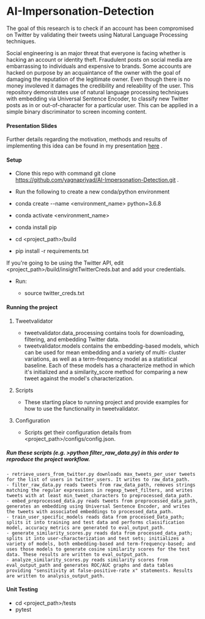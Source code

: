 # AI-Impersonation-Detection
The  goal  of  this  research  is  to  check if an account has been compromised on Twitter by validating their tweets using Natural Language Processing techniques.

Social engineering is an major threat that everyone is facing whether is hacking an account or identity theft. Fraudulent posts on social media are embarrassing to individuals and expensive to brands. Some accounts are hacked on purpose by an acquaintance  of  the  owner  with  the  goal  of  damaging  the reputation of the legitimate owner. Even though there is no money involeved it damages the credibility and releability of the user. This repository demonstrates use of natural language processing techniques with embedding via Universal Sentence Encoder, to classify new Twitter posts as in or out-of-character for a particular user. This can be applied in a simple binary discriminator to screen incoming content.

#### Presentation Slides

Further details regarding the motivation, methods and results of implementing this idea can be found in my presentation [here](https://tinyurl.com/v97rrbu) .

#### Setup
          
- Clone this repo with command git clone https://github.com/yagnapriyad/AI-Impersonation-Detection.git .

- Run the following to create a new conda/python environment


- conda create --name <environment_name> python=3.6.8


- conda activate <environment_name>


- conda install pip


- cd <project_path>/build


- pip install -r requirements.txt


If you're going to be using the Twitter API, edit <project_path>/build/insightTwitterCreds.bat and add your credentials. 

- Run:

  - source twitter_creds.txt


#### Running the project

1. Tweetvalidator

    - tweetvalidator.data_processing contains tools for downloading, filtering, and embedding Twitter data.
    - tweetvalidator.models contains the embedding-based models, which can be used for mean embedding and a variety of multi-   cluster variations, as well as a term-frequency model as a statistical baseline. Each of these models has a characterize method in which it's initialized and a similarity_score method for comparing a new tweet against the model's characterization.

2. Scripts

    - These starting place to running project and provide examples for how to use the functionality in tweetvalidator.

3. Configuration
  
    - Scripts get their configuration details from <project_path>/configs/config.json. 
  
##### Run these scripts (e.g. >python filter_raw_data.py) in this order to reproduce the project workflow.

    - retrieve_users_from_twitter.py downloads max_tweets_per_user tweets for the list of users in twitter_users. It writes to raw_data_path.
    - filter_raw_data.py reads tweets from raw_data_path, removes strings matching the regular expressions in regexp_tweet_filters, and writes tweets with at least min_tweet_characters to preprocessed_data_path.
    - embed_preprocessed_data.py reads tweets from preprocessed_data_path, generates an embedding using Universal Sentence Encoder, and writes the tweets with associated embeddings to processed_data_path.
    - train_user_specific_models reads data from processed_Data_path; splits it into training and test data and performs classification model, accuracy metrics are generated to eval_output_path.
    - generate_similarity_scores.py reads data from processed_data_path; splits it into user-characterization and test sets; initializes a variety of models, both embedding-based and term-frequency-based; and uses those models to generate cosine similarity scores for the test data. These results are written to eval_output_path.
    - analyze_similarity_scores.py reads similarity scores from eval_output_path and generates ROC/AUC graphs and data tables providing "sensitivity at false-positive-rate x" statements. Results are written to analysis_output_path.
    
#### Unit Testing

  - cd <project_path>/tests
  - pytest








